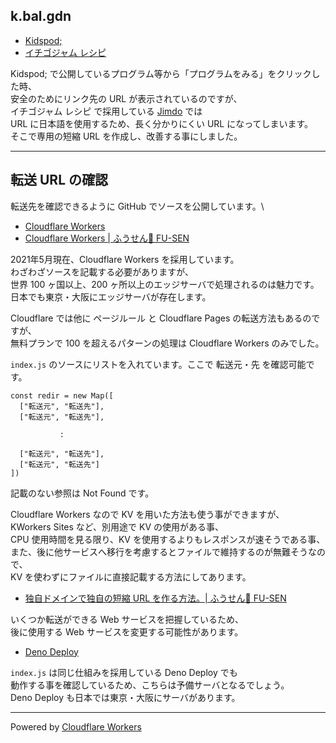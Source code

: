 ## k.bal.gdn

- [Kidspod;](http://kidspod.club/)
- [イチゴジャム レシピ](https://15jamrecipe.jimdofree.com/)

Kidspod; で公開しているプログラム等から「プログラムをみる」をクリックした時、\
安全のためにリンク先の URL が表示されているのですが、\
イチゴジャム レシピ で採用している [Jimdo](https://www.jimdo.com/jp/) では\
URL に日本語を使用するため、長く分かりにくい URL になってしまいます。\
そこで専用の短縮 URL を作成し、改善する事にしました。

___

## 転送 URL の確認

転送先を確認できるように GitHub でソースを公開しています。\

- [Cloudflare Workers](https://workers.cloudflare.com/)
- [Cloudflare Workers | ふうせん🎈 FU-SEN](https://balloon.asia/cloudflare-workers/)

2021年5月現在、Cloudflare Workers を採用しています。\
わざわざソースを記載する必要がありますが、\
世界 100 ヶ国以上、200 ヶ所以上のエッジサーバで処理されるのは魅力です。\
日本でも東京・大阪にエッジサーバが存在します。

Cloudflare では他に ページルール と Cloudflare Pages の転送方法もあるのですが、\
無料プランで 100 を超えるパターンの処理は Cloudflare Workers のみでした。

`index.js` のソースにリストを入れています。ここで 転送元・先 を確認可能です。

```
const redir = new Map([
  ["転送元", "転送先"],
  ["転送元", "転送先"],

           :

  ["転送元", "転送先"],
  ["転送元", "転送先"]
])
```

記載のない参照は Not Found です。

Cloudflare Workers なので KV を用いた方法も使う事ができますが、\
KWorkers Sites など、別用途で KV の使用がある事、\
CPU 使用時間を見る限り、KV を使用するよりもレスポンスが速そうである事、\
また、後に他サービスへ移行を考慮するとファイルで維持するのが無難そうなので、\
KV を使わずにファイルに直接記載する方法にしてあります。

- [独自ドメインで独自の短縮 URL を作る方法。| ふうせん🎈 FU-SEN](https://balloon.asia/2020/02/%E7%8B%AC%E8%87%AA%E3%83%89%E3%83%A1%E3%82%A4%E3%83%B3%E3%81%A7%E7%8B%AC%E8%87%AA%E3%81%AE%E7%9F%AD%E7%B8%AE-url-%E3%82%92%E4%BD%9C%E3%82%8B%E6%96%B9%E6%B3%95/)

いくつか転送ができる Web サービスを把握しているため、\
後に使用する Web サービスを変更する可能性があります。

- [Deno Deploy](https://deno.com/deploy)

`index.js` は同じ仕組みを採用している Deno Deploy でも\
動作する事を確認しているため、こちらは予備サーバとなるでしょう。\
Deno Deploy も日本では東京・大阪にサーバがあります。

___

Powered by [Cloudflare Workers](https://workers.cloudflare.com/)
